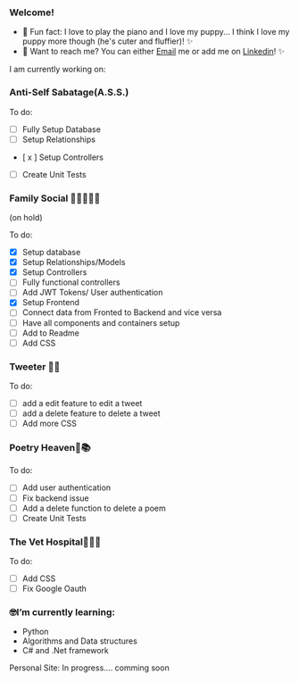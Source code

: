 ### Welcome!

- 🤍 Fun fact: I love to play the piano and I love my puppy... I think I love my puppy more though (he's cuter and fluffier)! ✨
- 🦋 Want to reach me? You can either [Email](naomirhames2020@gmail.com) me or add me on [Linkedin](https://www.linkedin.com/in/naomi-rhames-8231581b5/)! ✨

I am currently working on:

### Anti-Self Sabatage(A.S.S.) 
To do:

- [ ] Fully Setup Database
- [ ] Setup Relationships
- [ x ] Setup Controllers
- [ ] Create Unit Tests

### Family Social 👨‍👩‍👧‍👦💕
(on hold)

 To do:

- [x] Setup database
- [x] Setup Relationships/Models
- [x] Setup Controllers
- [ ] Fully functional controllers
- [ ] Add JWT Tokens/ User authentication
- [x] Setup Frontend
- [ ] Connect data from Fronted to Backend and vice versa
- [ ] Have all components and containers setup
- [ ] Add to Readme
- [ ] Add CSS

### Tweeter 📲💬
To do:

- [ ] add a edit feature to edit a tweet
- [ ] add a delete feature to delete a tweet
- [ ] Add more CSS

### Poetry Heaven📝📚
To do:

- [ ] Add user authentication 
- [ ] Fix backend issue
- [ ] Add a delete function to delete a poem
- [ ] Create Unit Tests

### The Vet Hospital🐶🐩🐾
To do:

- [ ] Add CSS
- [ ] Fix Google Oauth

### 🤓I’m currently learning:
- Python
- Algorithms and Data structures
- C# and .Net framework

Personal Site: In progress.... comming soon


<!--
**Naomi-Rhames/Naomi-Rhames** is a ✨ _special_ ✨ repository because its `README.md` (this file) appears on your GitHub profile.

Here are some ideas to get you started:

- 🔭 I’m currently working on ...
- 🌱 I’m currently learning ...
- 👯 I’m looking to collaborate on ...
- 🤔 I’m looking for help with ...
- 💬 Ask me about ...
- 📫 How to reach me: ...
- 😄 Pronouns: ...
- ⚡ Fun fact: ...
-->
